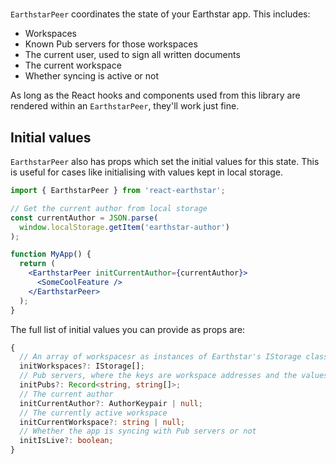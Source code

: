 # <EarthstarPeer>

`EarthstarPeer` coordinates the state of your Earthstar app. This includes:

- Workspaces
- Known Pub servers for those workspaces
- The current user, used to sign all written documents
- The current workspace
- Whether syncing is active or not

As long as the React hooks and components used from this library are rendered within an `EarthstarPeer`, they'll work just fine.

## Initial values

`EarthstarPeer` also has props which set the initial values for this state. This is useful for cases like initialising with values kept in local storage.

```jsx
import { EarthstarPeer } from 'react-earthstar';

// Get the current author from local storage
const currentAuthor = JSON.parse(
  window.localStorage.getItem('earthstar-author')
);

function MyApp() {
  return (
    <EarthstarPeer initCurrentAuthor={currentAuthor}>
      <SomeCoolFeature />
    </EarthstarPeer>
  );
}
```

The full list of initial values you can provide as props are:

```ts
{
  // An array of workspacesr as instances of Earthstar's IStorage class
  initWorkspaces?: IStorage[];
  // Pub servers, where the keys are workspace addresses and the values are arrays of Pub Server URLs
  initPubs?: Record<string, string[]>;
  // The current author
  initCurrentAuthor?: AuthorKeypair | null;
  // The currently active workspace
  initCurrentWorkspace?: string | null;
  // Whether the app is syncing with Pub servers or not
  initIsLive?: boolean;
}
```
